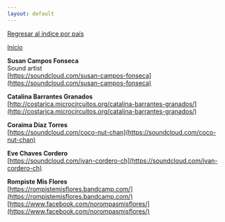 ```yaml
---
layout: default
---
```


[Regresar al índice por país](./basededatos.html)  

[Inicio](./)  


  
__Susan Campos Fonseca__  
Sound artist  
[https://soundcloud.com/susan-campos-fonseca](https://soundcloud.com/susan-campos-fonseca)  

__Catalina Barrantes Granados__  
[http://costarica.microcircuitos.org/catalina-barrantes-granados/](http://costarica.microcircuitos.org/catalina-barrantes-granados/)  

__Coraima Díaz Torres__  
[https://soundcloud.com/coco-nut-chan](https://soundcloud.com/coco-nut-chan)  

__Eve Chaves Cordero__  
[https://soundcloud.com/ivan-cordero-ch](https://soundcloud.com/ivan-cordero-ch)  

__Rompiste Mis Flores__  
[https://rompistemisflores.bandcamp.com/](https://rompistemisflores.bandcamp.com/)  
[https://www.facebook.com/norompasmisflores/](https://www.facebook.com/norompasmisflores/)  
